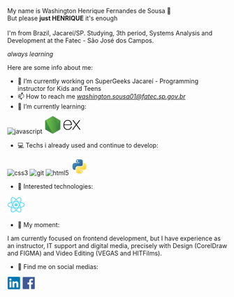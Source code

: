 

My name is Washington Henrique Fernandes de Sousa 👋 <br>
But please **just HENRIQUE** it's enough <br> <br>
I'm from Brazil, Jacareí/SP.
Studying, 3th period, Systems Analysis and Development at the Fatec - São José dos Campos. <br>

*always learning*

<!--
**justhenrique/justhenrique** is a ✨ _special_ ✨ repository because its `README.md` (this file) appears on your GitHub profile.
-->
Here are some info about me: 

- 🔭 I’m currently working on SuperGeeks Jacareí - Programming instructor for Kids and Teens
- 📫 How to reach me *washington.sousa01@fatec.sp.gov.br*
- 🌱 I’m currently learning: 
<p align="left">
<img src="https://devicons.github.io/devicon/devicon.git/icons/javascript/javascript-original.svg" alt="javascript" width="40" height="40"/>
<img src="https://github.com/devicons/devicon/blob/master/icons/nodejs/nodejs-original.svg" alt="javascript" width="40" height="40"/>
 <img src="https://github.com/devicons/devicon/blob/master/icons/express/express-original.svg" alt="javascript" width="40" height="40"/>
</p>


- 💻 Techs i already used and continue to develop: 

<p align="left"> 
<img src="https://devicons.github.io/devicon/devicon.git/icons/css3/css3-original-wordmark.svg" alt="css3" width="40" height="40"/>
<img src="https://www.vectorlogo.zone/logos/git-scm/git-scm-icon.svg" alt="git" width="40" height="40"/> 
<img src="https://devicons.github.io/devicon/devicon.git/icons/html5/html5-original-wordmark.svg" alt="html5" width="40" height="40"/>
<img src="https://github.com/devicons/devicon/blob/master/icons/python/python-original.svg" alt="html5" width="40" height="40"/>
</p>

- 🎯 Interested technologies:

<p align="left">
<img src="https://github.com/devicons/devicon/blob/master/icons/react/react-original.svg" width="40" height="40"/>


- 🍃 My moment:

I am currently focused on frontend development, but I have experience as an instructor, IT support and digital media, precisely with Design (CorelDraw and FIGMA) and Video Editing (VEGAS and HITFilms).

- 👤 Find me on social medias: <br> 

<a href="https://linkedin.com/in/justehenrique" target="blank"><img align="center" src="https://github.com/devicons/devicon/blob/master/icons/linkedin/linkedin-original.svg" alt="justhenrique" height="30" width="30" /></a>
<a href="https://fb.com/justhenrique" target="blank"><img align="center" src="https://github.com/devicons/devicon/blob/master/icons/facebook/facebook-original.svg" alt="justhenrique" height="30" width="30" /></a>

</p>
